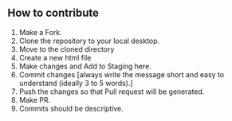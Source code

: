 ## How to contribute
 1. Make a Fork.
 2. Clone the repository to your local desktop.
 3. Move to the cloned directory
 4. Create a new html file
 5. Make changes and Add to Staging here.
 6. Commit changes [always write the message short and easy to understand (ideally 3 to 5 words).]
 7. Push the changes so that Pull request will be generated.
 8. Make PR.
 9. Commits should be descriptive.
